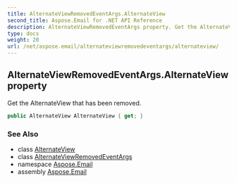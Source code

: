 ```yaml
---
title: AlternateViewRemovedEventArgs.AlternateView
second_title: Aspose.Email for .NET API Reference
description: AlternateViewRemovedEventArgs property. Get the AlternateView that has been removed
type: docs
weight: 20
url: /net/aspose.email/alternateviewremovedeventargs/alternateview/
---
```

## AlternateViewRemovedEventArgs.AlternateView property

Get the AlternateView that has been removed.

```csharp
public AlternateView AlternateView { get; }
```

### See Also

* class [AlternateView](../../alternateview/)
* class [AlternateViewRemovedEventArgs](../)
* namespace [Aspose.Email](../../alternateviewremovedeventargs/)
* assembly [Aspose.Email](../../../)


